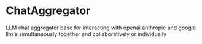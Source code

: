 # ChatAggregator
LLM chat aggregator base for interacting with openai anthropic and google llm's simultaneously together and collaboratively or individually
